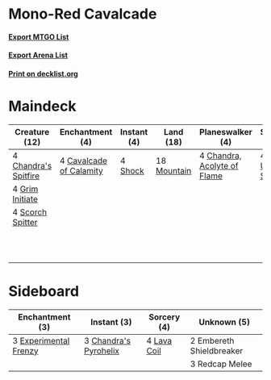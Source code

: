 # Mono-Red Cavalcade

#### [Export MTGO List](../collection/Mono-Red%20Cavalcade/Mono-Red%20Cavalcade.txt)
#### [Export Arena List](../collection/Mono-Red%20Cavalcade/Mono-Red%20Cavalcade_arena.txt)
#### [Print on decklist.org](http://decklist.org/?deckmain=3%09Castle%20Embereth%0A4%09Cavalcade%20of%20Calamity%0A4%09Chandra's%20Spitfire%0A4%09Chandra,%20Acolyte%20of%20Flame%0A4%09Fervent%20Champion%0A4%09Gingerbrute%0A4%09Grim%20Initiate%0A4%09Light%20Up%20the%20Stage%0A18%09Mountain%0A4%09Scorch%20Spitter%0A4%09Shock%0A3%09Torbran,%20Thane%20of%20Red%20Fell&deckside=3%09Chandra's%20Pyrohelix%0A2%09Embereth%20Shieldbreaker%0A3%09Experimental%20Frenzy%0A4%09Lava%20Coil%0A3%09Redcap%20Melee)
# Maindeck

|                                         Creature (12)                                         |                                         Enchantment (4)                                          |                                   Instant (4)                                    |                                      Land (18)                                       |                                           Planeswalker (4)                                           |                                          Sorcery (4)                                          |        Unknown (14)        |
|-----------------------------------------------------------------------------------------------|--------------------------------------------------------------------------------------------------|----------------------------------------------------------------------------------|--------------------------------------------------------------------------------------|------------------------------------------------------------------------------------------------------|-----------------------------------------------------------------------------------------------|----------------------------|
|4 [Chandra's Spitfire](http://gatherer.wizards.com/Pages/Card/Details.aspx?multiverseid=205026)|4 [Cavalcade of Calamity](http://gatherer.wizards.com/Pages/Card/Details.aspx?multiverseid=457239)|4 [Shock](http://gatherer.wizards.com/Pages/Card/Details.aspx?multiverseid=129732)|18 [Mountain](http://gatherer.wizards.com/Pages/Card/Details.aspx?multiverseid=439859)|4 [Chandra, Acolyte of Flame](http://gatherer.wizards.com/Pages/Card/Details.aspx?multiverseid=466880)|4 [Light Up the Stage](http://gatherer.wizards.com/Pages/Card/Details.aspx?multiverseid=457251)|3 Castle Embereth           |
|4 [Grim Initiate](http://gatherer.wizards.com/Pages/Card/Details.aspx?multiverseid=461057)     |                                                                                                  |                                                                                  |                                                                                      |                                                                                                      |                                                                                               |4 Fervent Champion          |
|4 [Scorch Spitter](http://gatherer.wizards.com/Pages/Card/Details.aspx?multiverseid=466913)    |                                                                                                  |                                                                                  |                                                                                      |                                                                                                      |                                                                                               |4 Gingerbrute               |
|                                                                                               |                                                                                                  |                                                                                  |                                                                                      |                                                                                                      |                                                                                               |3 Torbran, Thane of Red Fell|


# Sideboard

|                                        Enchantment (3)                                         |                                          Instant (3)                                           |                                     Sorcery (4)                                      |      Unknown (5)       |
|------------------------------------------------------------------------------------------------|------------------------------------------------------------------------------------------------|--------------------------------------------------------------------------------------|------------------------|
|3 [Experimental Frenzy](http://gatherer.wizards.com/Pages/Card/Details.aspx?multiverseid=452849)|3 [Chandra's Pyrohelix](http://gatherer.wizards.com/Pages/Card/Details.aspx?multiverseid=417684)|4 [Lava Coil](http://gatherer.wizards.com/Pages/Card/Details.aspx?multiverseid=452858)|2 Embereth Shieldbreaker|
|                                                                                                |                                                                                                |                                                                                      |3 Redcap Melee          |

